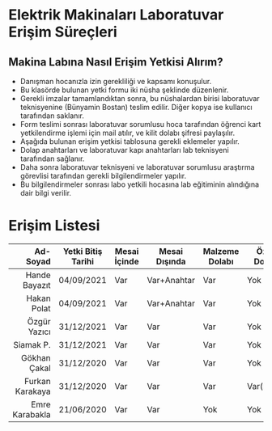 # Elektrik Makinaları Laboratuvar Erişim Süreçleri

## Makina Labına Nasıl Erişim Yetkisi Alırım?

- Danışman hocanızla izin gerekliliği ve kapsamı konuşulur.
- Bu klasörde bulunan yetki formu iki nüsha şeklinde düzenlenir.
- Gerekli imzalar tamamlandıktan sonra, bu nüshalardan birisi laboratuvar teknisyenine (Bünyamin Bostan) teslim edilir. Diğer kopya ise kullanıcı tarafından saklanır.
- Form teslimi sonrası laboratuvar sorumlusu hoca tarafından öğrenci kart yetkilendirme işlemi için mail atılır, ve kilit dolabı şifresi paylaşılır. 
- Aşağıda bulunan erişim yetkisi tablosuna gerekli eklemeler yapılır.
- Dolap anahtarları ve laboratuvar kapı anahtarları lab teknisyeni tarafından sağlanır.
- Daha sonra laboratuvar teknisyeni ve laboratuvar sorumlusu araştırma görevlisi tarafından gerekli bilgilendirmeler yapılır.
- Bu bilgilendirmeler sonrası labo yetkili hocasına lab eğitiminin alındığına dair bilgi verilir.


# Erişim Listesi


| Ad-Soyad | Yetki Bitiş Tarihi| Mesai İçinde | Mesai Dışında | Malzeme Dolabı | Özel Dolap |
|---------:|-------------------|--------------|---------------|----------------|------------|
| Hande Bayazıt | 04/09/2021   |       Var    |   Var+Anahtar |   Var          |  Yok       |
| Hakan Polat   | 04/09/2021   |       Var    |   Var+Anahtar |   Var          |  Yok       |
| Özgür Yazıcı  | 31/12/2021   |       Var    |    Var        |   Var          |  Yok       |
| Siamak P.     | 31/12/2021   |       Var    |    Var        |   Var          |  Yok       |
| Gökhan Çakal  | 31/12/2020   |       Var    |    Var        |   Var          |  Yok       |
| Furkan Karakaya  | 31/12/2020|       Var    |    Var        |   Var          |  Var(No:?)   |
| Emre Karabakla  | 21/06/2020|       Var    |    Var        |   Yok          |  Yok   |
